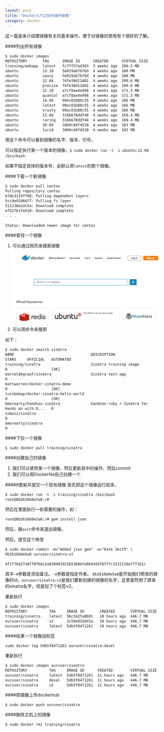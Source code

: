```yaml
---
layout: post
title: "Docker入门之如何操作镜像"
category: docker
---
```


这一篇是来介绍跟镜像有关的基本操作，便于对镜像的使用有个很好的了解。

####列出所有镜像

	$ sudo docker images
	REPOSITORY       TAG      IMAGE ID      CREATED      VIRTUAL SIZE
	training/webapp  latest   fc77f57ad303  3 weeks ago  280.5 MB
	ubuntu           13.10    5e019ab7bf6d  4 weeks ago  180 MB
	ubuntu           saucy    5e019ab7bf6d  4 weeks ago  180 MB
	ubuntu           12.04    74fe38d11401  4 weeks ago  209.6 MB
	ubuntu           precise  74fe38d11401  4 weeks ago  209.6 MB
	ubuntu           12.10    a7cf8ae4e998  4 weeks ago  171.3 MB
	ubuntu           quantal  a7cf8ae4e998  4 weeks ago  171.3 MB
	ubuntu           14.04    99ec81b80c55  4 weeks ago  266 MB
	ubuntu           latest   99ec81b80c55  4 weeks ago  266 MB
	ubuntu           trusty   99ec81b80c55  4 weeks ago  266 MB
	ubuntu           13.04    316b678ddf48  4 weeks ago  169.4 MB
	ubuntu           raring   316b678ddf48  4 weeks ago  169.4 MB
	ubuntu           10.04    3db9c44f4520  4 weeks ago  183 MB
	ubuntu           lucid    3db9c44f4520  4 weeks ago  183 MB

用这个命令可以看到镜像的名字、版本、ID号。

可以指定执行某一个版本的镜像，`$ sudo docker run -t -i ubuntu:12.04 /bin/bash`

如果不指定具体的版本号，会默认用`latest`的那个镜像。

####下载一个新镜像

	$ sudo docker pull centos
	Pulling repository centos
	b7de3133ff98: Pulling dependent layers
	5cc9e91966f7: Pulling fs layer
	511136ea3c5a: Download complete
	ef52fb1fe610: Download complete
	. . .

	Status: Downloaded newer image for centos
	
####查找一个镜像

1. 可以通过网页来搜索镜像
	
	![search image](../image/docker-working-with-images-search.png)
	
2. 可以用命令来搜索

如下：

	$ sudo docker search sinatra
	NAME                                   DESCRIPTION                                     STARS     OFFICIAL   AUTOMATED
	training/sinatra                       Sinatra training image                          0                    [OK]
	marceldegraaf/sinatra                  Sinatra test app                                0
	mattwarren/docker-sinatra-demo                                                         0                    [OK]
	luisbebop/docker-sinatra-hello-world                                                   0                    [OK]
	bmorearty/handson-sinatra              handson-ruby + Sinatra for Hands on with D...   0
	subwiz/sinatra                                                                         0
	bmorearty/sinatra                                                                      0

####下拉一个镜像

	$ sudo docker pull training/sinatra
	
####创建自己的镜像

1. 我们可以使用某一个镜像，然后更新其中的操作，然后commit
2. 我们可以用Dockerfile自己创建一个

#####更新并提交一个现有镜像
首先把这个镜像运行起来，
	
	$ sudo docker run -t -i training/sinatra /bin/bash
	root@0b2616b0e5a8:/#
	
然后在里面执行一些需要的操作，如：

	root@0b2616b0e5a8:/# gem install json
	
然后，敲`exit`命令来退出镜像。

然后，提交这个修改

	$ sudo docker commit -m="Added json gem" -a="Kate Smith" \
	0b2616b0e5a8 ouruser/sinatra:v2
	
	4f177bd27a9ff0f6dc2a830403925b5360bfe0b93d476f7fc3231110e7f71b1c
	
其中`-m`参数是添加备注。`-a`参数是指定作者。
`0b2616b0e5a8`是开始我们修改的镜像的id，`ouruser/sinatra:v2`是我们要新创建的镜像的名字，这里虽然用了原来的sinatra名字，但是加了个标签v2。

重新执行

	$ sudo docker images
	REPOSITORY          TAG     IMAGE ID       CREATED       VIRTUAL SIZE
	training/sinatra    latest  5bc342fa0b91   10 hours ago  446.7 MB
	ouruser/sinatra     v2      3c59e02ddd1a   10 hours ago  446.7 MB
	ouruser/sinatra     latest  5db5f8471261   10 hours ago  446.7 MB
	
####给某一个镜像加标签

	sudo docker tag 5db5f8471261 ouruser/sinatra:devel
重新执行
	
	$ sudo docker images ouruser/sinatra
	REPOSITORY          TAG     IMAGE ID      CREATED        VIRTUAL SIZE
	ouruser/sinatra     latest  5db5f8471261  11 hours ago   446.7 MB
	ouruser/sinatra     devel   5db5f8471261  11 hours ago   446.7 MB
	ouruser/sinatra     v2      5db5f8471261  11 hours ago   446.7 MB
	
	
####把镜像上传dockerhub

	$ sudo docker push ouruser/sinatra
	
####删除主机上的镜像

	$ sudo docker rmi training/sinatra
	
	